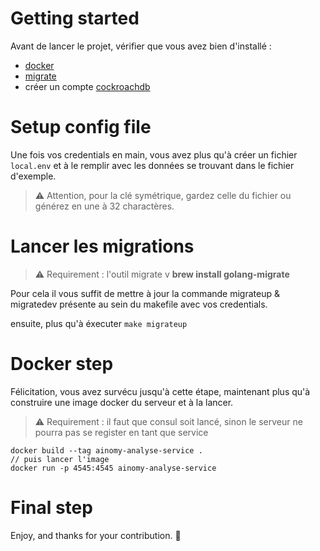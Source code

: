 # Getting started
Avant de lancer le projet, vérifier que vous avez bien d'installé :

- [docker](https://docs.docker.com/desktop/install/windows-install/#:~:text=Double%2Dclick%20Docker%20Desktop%20Installer,bottom%20of%20your%20web%20browser.)
- [migrate](https://github.com/golang-migrate/migrate/blob/master/cmd/migrate/README.md)
- créer un compte [cockroachdb](https://www.cockroachlabs.com/)

# Setup config file
Une fois vos credentials en main, vous avez plus qu'à créer un fichier `local.env` et à le remplir avec les données se trouvant dans le fichier d'exemple.
> ⚠️ Attention, pour la clé symétrique, gardez celle du fichier ou générez en une à 32 charactères.
# Lancer les migrations
> ⚠️ Requirement : l'outil migrate v **brew install golang-migrate**

Pour cela il vous suffit de mettre à jour la commande migrateup & migratedev présente au sein du makefile avec vos credentials.

ensuite, plus qu'à éxecuter `make migrateup`

# Docker step
Félicitation, vous avez survécu jusqu'à cette étape, maintenant plus qu'à construire une image docker du serveur et à la lancer.
> ⚠️ Requirement : il faut que consul soit lancé, sinon le serveur ne pourra pas se register en tant que service

```
docker build --tag ainomy-analyse-service .
// puis lancer l'image
docker run -p 4545:4545 ainomy-analyse-service
```
# Final step
Enjoy, and thanks for your contribution. 🎉
